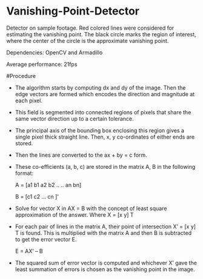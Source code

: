 # Vanishing-Point-Detector

[](https://cloud.githubusercontent.com/assets/8938083/9835917/7c594192-5a1f-11e5-986f-5877b56e1fe6.png)
Detector on sample footage. Red colored lines were considered for estimating the vanishing point. The black circle marks the region of interest, where the center of the circle is the approximate vanishing point.


Dependencies: OpenCV and Armadillo

Average performance: 21fps

#Procedure
* The algorithm starts by computing dx and dy of the image.
Then the edge vectors are formed which encodes the direction
and magnitude at each pixel.

* This field is segmented into connected regions of pixels that
share the same vector direction up to a certain tolerance.

* The principal axis of the bounding box enclosing this region
gives a single pixel thick straight line. Then, x, y co-ordinates of
either ends are stored.

* Then the lines are converted to the ax + by = c form.

* These co-efficients (a, b, c) are stored in the matrix A, B in the
following format:

     A = [a1 b1
          a2 b2
            ..
            ..
         an bn]
  
  
  
    B = [c1 c2 ... cn ]'

* Solve for vector X in AX = B with the concept of least
square approximation of the answer. Where X = [x y] T

* For each pair of lines in the matrix A, their point of intersection
X’ = [x y] T is found. This is multiplied with the matrix A and
then B is subtracted to get the error vector E.

    E = AX’ – B

* The squared sum of error vector is computed and whichever
X’ gave the least summation of errors is chosen as the
vanishing point in the image.

